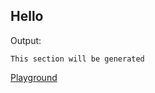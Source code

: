 <a name="hello"></a>
## Hello

Output:

```
This section will be generated
```

[Playground](https://rhysd.github.io/actionlint/#THIS_URL_WILL_BE_UPDATED)
